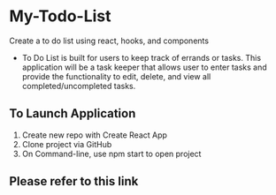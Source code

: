 # My-Todo-List
Create a to do list using react, hooks, and components

- To Do List is built for users to keep track of errands or tasks. This application will be a task keeper that allows user to enter tasks and provide the functionality to edit, delete, and view all completed/uncompleted tasks.

## To Launch Application
1. Create new repo with Create React App
2. Clone project via GitHub
3. On Command-line, use npm start to open project

## Please refer to <a src="https://create-react-app.dev/docs/getting-started/">this link<a>